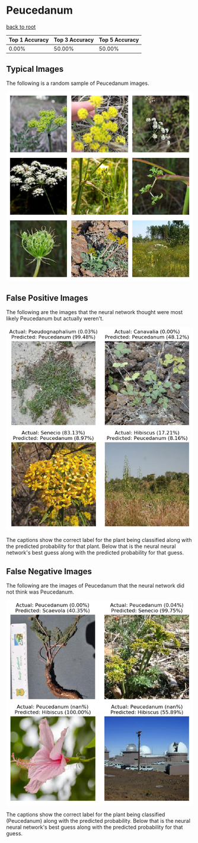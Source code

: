 
# Peucedanum

[back to root](https://github.com/HACC2018/ohia.ai#results)

| Top 1 Accuracy | Top 3 Accuracy | Top 5 Accuracy | 
| --- | --- | --- |
| 0.00% | 50.00% | 50.00% | 


## Typical Images
The following is a random sample of Peucedanum images.
<p align="center"> <img src="../../../figures/typical/Peucedanum.png?raw=true"> </p>

## False Positive Images
The following are the images that the neural network thought were most likely Peucedanum but actually weren't.  
<p align="center"> <img src="../../../figures/false_positives/Peucedanum.png?raw=true"> </p>
The captions show the correct label for the plant being classified along with the predicted probability for that plant.  Below that is the neural neural network's best guess along with the predicted probability for that guess.

## False Negative Images
The following are the images of Peucedanum that the neural network did not think was Peucedanum.  
<p align="center"> <img src="../../../figures/false_negatives/Peucedanum.png?raw=true"> </p>
The captions show the correct label for the plant being classified (Peucedanum) along with the predicted probability.  Below that is the neural neural network's best guess along with the predicted probability for that guess.
